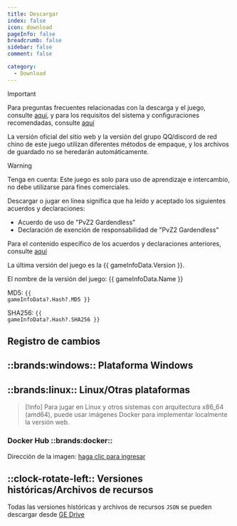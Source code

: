 ```yaml
---
title: Descargar
index: false
icon: download
pageInfo: false
breadcrumb: false
sidebar: false
comment: false

category:
  - Download
---
```


<script setup>
import axios from 'axios';
import { ref, onBeforeMount, onMounted } from 'vue'

const gameInfoData = ref(null);

onBeforeMount(() => {
  axios.get('/jsons/gameinfo.json').then(res => {
    gameInfoData.value = res.data;
  });
})
onMounted(() => {
  (window.adsbygoogle = window.adsbygoogle || []).push({});
})
</script>

> [!important]
> Para preguntas frecuentes relacionadas con la descarga y el juego, consulte [aquí](../guide/FAQ.md), y para los requisitos del sistema y configuraciones recomendadas, consulte [aquí](../guide/requirement.md)
>
> La versión oficial del sitio web y la versión del grupo QQ/discord de red chino de este juego utilizan diferentes métodos de empaque, y los archivos de guardado no se heredarán automáticamente.

> [!warning]
> Tenga en cuenta: Este juego es solo para uso de aprendizaje e intercambio, no debe utilizarse para fines comerciales.
>
> Descargar o jugar en línea significa que ha leído y aceptado los siguientes acuerdos y declaraciones:
>
> - Acuerdo de uso de "PvZ2 Gardendless"
> - Declaración de exención de responsabilidad de "PvZ2 Gardendless"
>
> Para el contenido específico de los acuerdos y declaraciones anteriores, consulte [aquí](../instructions/)

<span v-if="gameInfoData?.Version">La última versión del juego es la {{ gameInfoData.Version }}.</span>

<span v-if="gameInfoData?.Name">El nombre de la versión del juego: {{ gameInfoData.Name }}</span>

<span v-if="gameInfoData?.Hash?.MD5">MD5: <code>{{ gameInfoData?.Hash?.MD5 }}</code></span>

<span v-if="gameInfoData?.Hash?.SHA256">SHA256: <code>{{ gameInfoData?.Hash?.SHA256 }}</code></span>

## Registro de cambios

<template v-if="gameInfoData?.EnNewFeatures">

- <li v-for="(item, index) in gameInfoData.EnNewFeatures" :key="index">{{ item }}</li>

</template>

<template v-else>Ninguno</template>

<ins class="adsbygoogle"
     style="display:block"
     data-ad-client="ca-pub-2336226859954206"
     data-ad-slot="6758794743"
     data-ad-format="auto"
     data-full-width-responsive="true">
</ins>

## ::brands:windows:: Plataforma Windows

<template v-if="gameInfoData?.Download.Github">

### Github ::brands:github::

Enlace de descarga: <a :href="gameInfoData.Download.Github" target="_blank">haga clic para ingresar</a>

</template>

<template v-if="gameInfoData?.Download.Storage">

### Descarga local ::cloud-arrow-down::

Enlace de descarga: <a :href="gameInfoData.Download.Storage" target="_blank">haga clic para ingresar</a>

</template>

<template v-if="gameInfoData?.Download.Baidu">

### Baidu Netdisk ::cloud::

Enlace de descarga: <a :href="gameInfoData.Download.Baidu" target="_blank">haga clic para ingresar</a>

</template>

<template v-if="gameInfoData?.Download.Pan123">

### 123 Pan ::cloud::

Enlace de descarga: <a :href="gameInfoData.Download.Pan123" target="_blank">haga clic para ingresar</a>

</template>

<template v-if="gameInfoData?.Download.Quark">

### Quark Netdisk ::cloud::

Enlace de descarga: <a :href="gameInfoData.Download.Quark" target="_blank">haga clic para ingresar</a>

</template>

## ::brands:linux:: Linux/Otras plataformas

> [!info]
> Para jugar en Linux y otros sistemas con arquitectura x86_64 (amd64), puede usar imágenes Docker para implementar localmente la versión web.

### Docker Hub ::brands:docker::

Dirección de la imagen: <a href="https://hub.docker.com/r/gaozih/pvzge" target="_blank">haga clic para ingresar</a>

## ::clock-rotate-left:: Versiones históricas/Archivos de recursos

Todas las versiones históricas y archivos de recursos `JSON` se pueden descargar desde [GE Drive](https://drive.pvzge.com/)
